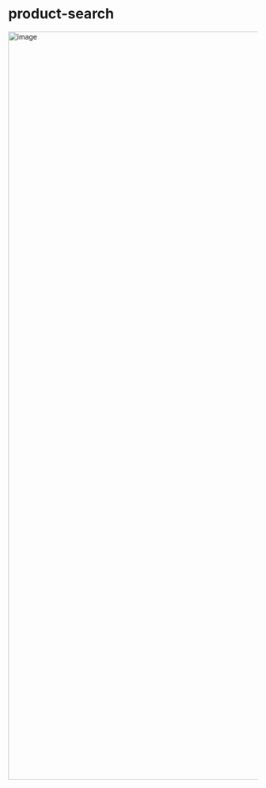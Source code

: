 # product-search

<img width="1512" alt="image" src="https://github.com/user-attachments/assets/c7682ff7-9353-4d2d-afb1-c67b4bfa403b" />


